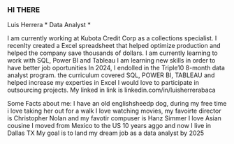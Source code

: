 ### HI THERE
Luis Herrera * Data Analyst *

I am currently working at Kubota Credit Corp as a collections specialist. I recenlty created a Excel spreadsheet that helped optimize production and helped the company save thousands of dollars.
I am currently learning to work with SQL, Power BI and Tableau
I am learning new skills in order to have better job oportunities
In 2024, I endolled in the Triple10 8-month data analyst program. the curriculum covered SQL, POWER BI, TABLEAU and helped increase my experties in Excel
I would love to participate in outsourcing projects.
My linked in link is  linkedin.com/in/luisherrerabaca

Some Facts about me:
I have an old englishsheedp dog, during my free time i love taking her out for a walk
I love watching movies, my favoirte director is Christopher Nolan and my favotir compuser is Hanz Simmer
I love Asian cousine
I moved from Mexico to the US 10 years aggo and now I live in Dallas TX
My goal is to land my dream job as a data analyst by 2025
